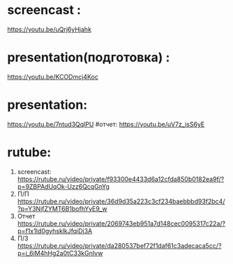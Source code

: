 # screencast :
https://youtu.be/uQrj6yHjahk
# presentation(подготовка) :
https://youtu.be/KCODmcj4Koc
# presentation:
https://youtu.be/7ntud3QqlPU
#отчет:
https://youtu.be/uV7z_isS6yE
# rutube:
 1. screencast: https://rutube.ru/video/private/f93300e4433d6a12cfda850b0182ea9f/?p=9ZBPAdUqOk-Uzz6QcqGnYg
 2. П/П https://rutube.ru/video/private/36d9d35a223c3cf234baebbbd93f2bc4/?p=Y3NjfZYMT6B1bofhYyE9_w
 3. Отчет https://rutube.ru/video/private/2069743eb951a7d148cec0095317c22a/?p=f1x1Id0gyhsklkJfqiDj3A
 4. П/З https://rutube.ru/video/private/da280537bef72f1daf61c3adecaca5cc/?p=j_6iM4hHg2a0tC33kGnIvw
